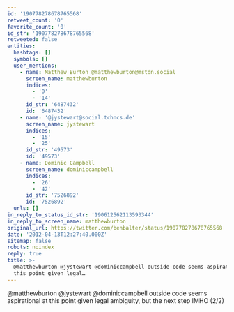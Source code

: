 ```yaml
---
id: '190778278678765568'
retweet_count: '0'
favorite_count: '0'
id_str: '190778278678765568'
retweeted: false
entities:
  hashtags: []
  symbols: []
  user_mentions:
    - name: Matthew Burton @matthewburton@mstdn.social
      screen_name: matthewburton
      indices:
        - '0'
        - '14'
      id_str: '6487432'
      id: '6487432'
    - name: '@jystewart@social.tchncs.de'
      screen_name: jystewart
      indices:
        - '15'
        - '25'
      id_str: '49573'
      id: '49573'
    - name: Dominic Campbell
      screen_name: dominiccampbell
      indices:
        - '26'
        - '42'
      id_str: '7526892'
      id: '7526892'
  urls: []
in_reply_to_status_id_str: '190612562113593344'
in_reply_to_screen_name: matthewburton
original_url: https://twitter.com/benbalter/status/190778278678765568
date: '2012-04-13T12:27:40.000Z'
sitemap: false
robots: noindex
reply: true
title: >-
  @matthewburton @jystewart @dominiccampbell outside code seems aspirational at
  this point given legal…
---
```


@matthewburton @jystewart @dominiccampbell outside code seems aspirational at this point given legal ambiguity, but the next step IMHO (2/2)